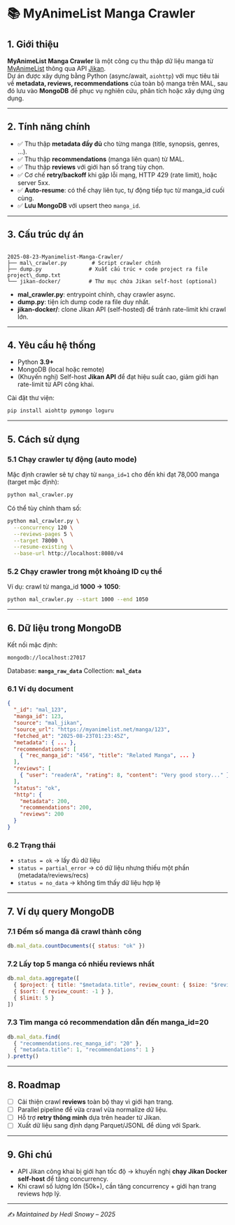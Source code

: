 # 📚 MyAnimeList Manga Crawler

## 1. Giới thiệu
**MyAnimeList Manga Crawler** là một công cụ thu thập dữ liệu manga từ [MyAnimeList](https://myanimelist.net/manga) thông qua API [Jikan](https://jikan.moe/).  
Dự án được xây dựng bằng Python (async/await, `aiohttp`) với mục tiêu tải về **metadata, reviews, recommendations** của toàn bộ manga trên MAL, sau đó lưu vào **MongoDB** để phục vụ nghiên cứu, phân tích hoặc xây dựng ứng dụng.

---

## 2. Tính năng chính
- ✅ Thu thập **metadata đầy đủ** cho từng manga (title, synopsis, genres, …).  
- ✅ Thu thập **recommendations** (manga liên quan) từ MAL.  
- ✅ Thu thập **reviews** với giới hạn số trang tùy chọn.  
- ✅ Cơ chế **retry/backoff** khi gặp lỗi mạng, HTTP 429 (rate limit), hoặc server 5xx.  
- ✅ **Auto-resume**: có thể chạy liên tục, tự động tiếp tục từ manga_id cuối cùng.  
- ✅ **Lưu MongoDB** với upsert theo `manga_id`.  

---

## 3. Cấu trúc dự án
```

2025-08-23-Myanimelist-Manga-Crawler/
├── mal\_crawler.py        # Script crawler chính
├── dump.py               # Xuất cấu trúc + code project ra file project\_dump.txt
└── jikan-docker/         # Thư mục chứa Jikan self-host (optional)

````

- **mal_crawler.py**: entrypoint chính, chạy crawler async.  
- **dump.py**: tiện ích dump code ra file duy nhất.  
- **jikan-docker/**: clone Jikan API (self-hosted) để tránh rate-limit khi crawl lớn.  

---

## 4. Yêu cầu hệ thống
- Python **3.9+**  
- MongoDB (local hoặc remote)  
- (Khuyến nghị) Self-host **Jikan API** để đạt hiệu suất cao, giảm giới hạn rate-limit từ API công khai.  

Cài đặt thư viện:
```bash
pip install aiohttp pymongo loguru
````

---

## 5. Cách sử dụng

### 5.1 Chạy crawler tự động (auto mode)

Mặc định crawler sẽ tự chạy từ `manga_id=1` cho đến khi đạt 78,000 manga (target mặc định):

```bash
python mal_crawler.py
```

Có thể tùy chỉnh tham số:

```bash
python mal_crawler.py \
  --concurrency 120 \
  --reviews-pages 5 \
  --target 78000 \
  --resume-existing \
  --base-url http://localhost:8080/v4
```

### 5.2 Chạy crawler trong một khoảng ID cụ thể

Ví dụ: crawl từ manga\_id **1000 → 1050**:

```bash
python mal_crawler.py --start 1000 --end 1050
```

---

## 6. Dữ liệu trong MongoDB

Kết nối mặc định:

```
mongodb://localhost:27017
```

Database: **`manga_raw_data`**
Collection: **`mal_data`**

### 6.1 Ví dụ document

```json
{
  "_id": "mal_123",
  "manga_id": 123,
  "source": "mal_jikan",
  "source_url": "https://myanimelist.net/manga/123",
  "fetched_at": "2025-08-23T01:23:45Z",
  "metadata": { ... },
  "recommendations": [
    { "rec_manga_id": "456", "title": "Related Manga", ... }
  ],
  "reviews": [
    { "user": "readerA", "rating": 8, "content": "Very good story..." }
  ],
  "status": "ok",
  "http": {
    "metadata": 200,
    "recommendations": 200,
    "reviews": 200
  }
}
```

### 6.2 Trạng thái

* `status = ok` → lấy đủ dữ liệu
* `status = partial_error` → có dữ liệu nhưng thiếu một phần (metadata/reviews/recs)
* `status = no_data` → không tìm thấy dữ liệu hợp lệ

---

## 7. Ví dụ query MongoDB

### 7.1 Đếm số manga đã crawl thành công

```js
db.mal_data.countDocuments({ status: "ok" })
```

### 7.2 Lấy top 5 manga có nhiều reviews nhất

```js
db.mal_data.aggregate([
  { $project: { title: "$metadata.title", review_count: { $size: "$reviews" } } },
  { $sort: { review_count: -1 } },
  { $limit: 5 }
])
```

### 7.3 Tìm manga có recommendation dẫn đến manga\_id=20

```js
db.mal_data.find(
  { "recommendations.rec_manga_id": "20" },
  { "metadata.title": 1, "recommendations": 1 }
).pretty()
```

---

## 8. Roadmap

* [ ] Cải thiện crawl **reviews** toàn bộ thay vì giới hạn trang.
* [ ] Parallel pipeline để vừa crawl vừa normalize dữ liệu.
* [ ] Hỗ trợ **retry thông minh** dựa trên header từ Jikan.
* [ ] Xuất dữ liệu sang định dạng Parquet/JSONL để dùng với Spark.

---

## 9. Ghi chú

* API Jikan công khai bị giới hạn tốc độ → khuyến nghị **chạy Jikan Docker self-host** để tăng concurrency.
* Khi crawl số lượng lớn (50k+), cần tăng concurrency + giới hạn trang reviews hợp lý.

---

✍️ *Maintained by Hedi Snowy – 2025*